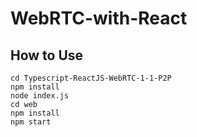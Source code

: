 # WebRTC-with-React

## How to Use
```
cd Typescript-ReactJS-WebRTC-1-1-P2P
npm install
node index.js
cd web
npm install
npm start
```
